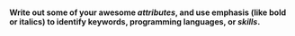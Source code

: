 #### Write out some of your awesome *attributes*, and use **emphasis** (like bold or italics) to identify keywords, programming languages, or *skills*. 

